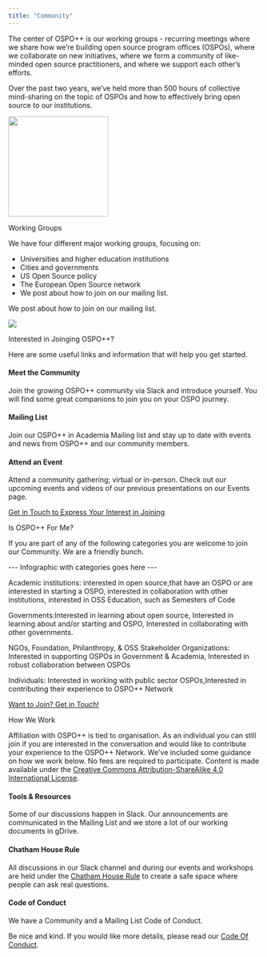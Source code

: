 ```yaml
---
title: "Community"
---
```


<section class="section">
  <div class="container">
    <div class="row align-items-center">
      <div class="col-md-8 order-2 order-md-1">
        <p>The center of OSPO++ is our working groups - recurring meetings where we share how we’re building open source program offices (OSPOs), where we collaborate on new initiatives, where we form a community of like-minded open source practitioners, and where we support each other’s efforts.
        </p>
        <p>Over the past two years, we’ve held more than 500 hours of collective mind-sharing on the topic of OSPOs and how to effectively bring open source to our institutions.
        </p>
      </div>
      <div class="col-md-4 order-1 order-md-2 mb-4 mb-md-0">
        <img style="height: 200px;" src="/ospoplusplus/images/logo_sm.png" class="img-fluid">
      </div>
    </div>
  </div>
</section>

<section class="section bg-light">
  <div class="container">
    <div class="row align-items-center">
      <div class="col-md-6 order-2 order-md-1">
        <p class="section-title h2">Working Groups</p>
        <p>We have four different major working groups, focusing on:</p>
        <ul>
          <li>Universities and higher education institutions</li>
          <li>Cities and governments</li>
          <li>US Open Source policy</li>
          <li>The European Open Source network</li>
          <li>We post about how to join on our mailing list.</li>
        </ul>
        <p>We post about how to join on our mailing list.</p>
      </div>
      <div class="col-md-5 order-1 order-md-2 mb-4 mb-md-0">
        <img src="/ospoplusplus/images/community/working-groups.png" class="img-fluid">
      </div>
    </div>
  </div>
</section>


<section class="section">
  <div class="container">
    <div class="row justify-content-center">
      <div class="col-12 text-center mb-4">
        <p class="mt-3 h1">Interested in Joinging OSPO++?</p>
        <p>Here are some useful links and information that will help you get started.</p>
      </div>
      <div class="col-md-4 col-sm-6 mb-4">
        <div class="feature-card text-center bg-light">
          <i class="ti-hand-open mb-3"></i>
          <h4 class="mb-2">Meet the Community</h4>
          <p>Join the growing OSPO++ community via Slack and introduce yourself. You will find some great companions to join you on your OSPO journey.</p>
        </div>
      </div>
      <div class="col-md-4 col-sm-6 mb-4">
        <div class="feature-card text-center bg-light">
          <i class="ti-email mb-3"></i>
          <h4 class="mb-2">Mailing List</h4>
          <p>Join our OSPO++ in Academia Mailing list and stay up to date with events and news from OSPO++ and our community members.</p>
        </div>
      </div>
      <div class="col-md-4 col-sm-6 mb-4">
        <div class="feature-card text-center bg-light">
          <i class="ti-announcement mb-3"></i>
          <h4 class="mb-2">Attend an Event</h4>
          <p>Attend a community gathering; virtual or in-person. Check out our upcoming events and videos of our previous presentations on our Events page.</p>
        </div>
      </div>
    </div>
    <div class="row d-flex justify-content-center">
        <a href="mailto: admin@ospoplusplus.org" class="btn btn-primary btn-sm">Get in Touch to Express Your Interest in Joining</a>
    </div>
  </div>
</section>

<section class="section bg-light">
  <div class="container">
    <div class="row justify-content-center">
      <div class="col-12 text-center mb-4">
        <p class="mt-3 h1">Is OSPO++ For Me?</p>
        <p>If you are part of any of the following categories you are welcome to join our Community. We are a friendly bunch.</p>
        <p>
        <p>
        <p> --- Infographic with categories goes here --- </p>
        <p>Academic institutions: interested in open source,that have an OSPO or are interested in starting a OSPO, interested in collaboration with other institutions, interested in OSS Education, such as Semesters of Code</p>
        <p>Governments:Interested in learning about open source, Interested in learning about and/or starting and OSPO, Interested in collaborating with other governments.</p>
        <p>NGOs, Foundation, Philanthropy, & OSS Stakeholder Organizations: Interested in supporting OSPOs in Government & Academia, Interested in robust collaboration between OSPOs</p>
        <p>Individuals: Interested in working with public sector OSPOs,Interested in contributing their experience to OSPO++ Network<p>
      </div>
      <div class="row d-flex justify-content-center">
        <a href="mailto: admin@ospoplusplus.org" class="btn btn-primary btn-sm">Want to Join? Get in Touch!</a>
    </div>
    </div>
  </div>
</section>
    
<section class="section">
  <div class="container">
    <div class="row justify-content-center">
      <div class="col-12 text-center">
        <p class="section-title mb-5 mt-3 h1">How We Work</p>
        <p>Affiliation with OSPO++ is tied to organisation. As an individual you can still join if you are interested in the conversation and would like to contribute your experience to the OSPO++ Network. We've included some guidance on how we work below. No fees are required to participate. Content is made available under the <a href="http://creativecommons.org/licenses/by-sa/4.0/">Creative Commons Attribution-ShareAlike 4.0 International License</a>.</p>
      </div>
      <div class="col-md-4 col-sm-6 mb-4">
        <div class="feature-card text-center bg-light">
          <i class="ti-bookmark-alt mb-3"></i>
          <h4 class="mb-2">Tools & Resources</h4>
          <p>Some of our discussions happen in Slack. Our announcements are communicated in the Mailing List and we store a lot of our working documents in gDrive.
          </p>
        </div>
      </div>
      <div class="col-md-4 col-sm-6 mb-4">
        <div class="feature-card text-center bg-light">
          <i class="ti-comments mb-3"></i>
          <h4 class="mb-2">Chatham House Rule</h4>
          <p>All discussions in our Slack channel and during our events and workshops are held under the <a href="https://www.chathamhouse.org/about-us/chatham-house-rule">Chatham House Rule</a> to create a safe space where people can ask real questions.</p>
        </div>
      </div>
      <div class="col-md-4 col-sm-6 mb-4">
        <div class="feature-card text-center bg-light">
          <i class="ti-face-smile mb-3"></i>
          <h4 class="mb-2">Code of Conduct</h4>
          <p>We have a Community and a Mailing List Code of Conduct. </p>
          <p>Be nice and kind. If you would like more details, please read our <a href="/ospoplusplus/about/codeofconduct/">Code Of Conduct</a>.</p>
        </div>
      </div>
    </div>
  </div>
</section>
